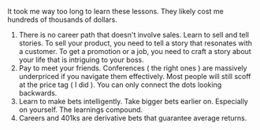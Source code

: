 
It took me way too long to learn these lessons. They likely cost me hundreds of thousands of dollars. 

1. There is no career path that doesn't involve sales. Learn to sell and tell stories. To sell your product, you need to tell a story that resonates with a customer. To get a promotion or a job, you need to craft a story about your life that is intriguing to your boss. 
2. Pay to meet your friends. Conferences ( the right ones ) are massively underpriced if you navigate them effectively.  Most people will still scoff at the price tag ( I did ). You can only connect the dots looking backwards. 
3. Learn to make bets intelligently. Take bigger bets earlier on. Especially on yourself. The learnings compound. 
4. Careers and 401ks are derivative bets that guarantee average returns. 
